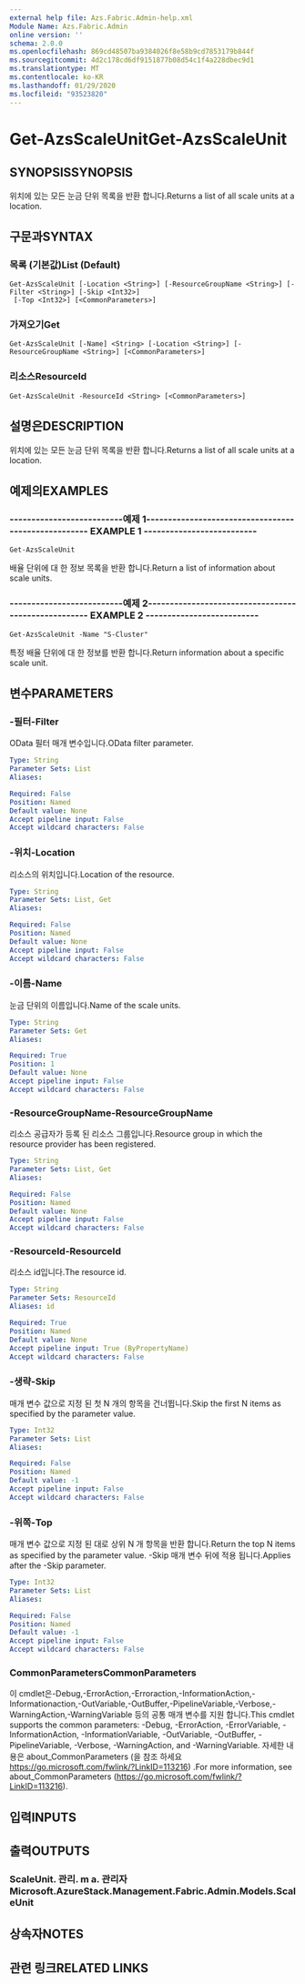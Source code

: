 ```yaml
---
external help file: Azs.Fabric.Admin-help.xml
Module Name: Azs.Fabric.Admin
online version: ''
schema: 2.0.0
ms.openlocfilehash: 869cd48507ba9384026f8e58b9cd7853179b844f
ms.sourcegitcommit: 4d2c178cd6df9151877b08d54c1f4a228dbec9d1
ms.translationtype: MT
ms.contentlocale: ko-KR
ms.lasthandoff: 01/29/2020
ms.locfileid: "93523820"
---
```

# <span data-ttu-id="a9fea-101">Get-AzsScaleUnit</span><span class="sxs-lookup"><span data-stu-id="a9fea-101">Get-AzsScaleUnit</span></span>

## <span data-ttu-id="a9fea-102">SYNOPSIS</span><span class="sxs-lookup"><span data-stu-id="a9fea-102">SYNOPSIS</span></span>
<span data-ttu-id="a9fea-103">위치에 있는 모든 눈금 단위 목록을 반환 합니다.</span><span class="sxs-lookup"><span data-stu-id="a9fea-103">Returns a list of all scale units at a location.</span></span>

## <span data-ttu-id="a9fea-104">구문과</span><span class="sxs-lookup"><span data-stu-id="a9fea-104">SYNTAX</span></span>

### <span data-ttu-id="a9fea-105">목록 (기본값)</span><span class="sxs-lookup"><span data-stu-id="a9fea-105">List (Default)</span></span>
```
Get-AzsScaleUnit [-Location <String>] [-ResourceGroupName <String>] [-Filter <String>] [-Skip <Int32>]
 [-Top <Int32>] [<CommonParameters>]
```

### <span data-ttu-id="a9fea-106">가져오기</span><span class="sxs-lookup"><span data-stu-id="a9fea-106">Get</span></span>
```
Get-AzsScaleUnit [-Name] <String> [-Location <String>] [-ResourceGroupName <String>] [<CommonParameters>]
```

### <span data-ttu-id="a9fea-107">리소스</span><span class="sxs-lookup"><span data-stu-id="a9fea-107">ResourceId</span></span>
```
Get-AzsScaleUnit -ResourceId <String> [<CommonParameters>]
```

## <span data-ttu-id="a9fea-108">설명은</span><span class="sxs-lookup"><span data-stu-id="a9fea-108">DESCRIPTION</span></span>
<span data-ttu-id="a9fea-109">위치에 있는 모든 눈금 단위 목록을 반환 합니다.</span><span class="sxs-lookup"><span data-stu-id="a9fea-109">Returns a list of all scale units at a location.</span></span>

## <span data-ttu-id="a9fea-110">예제의</span><span class="sxs-lookup"><span data-stu-id="a9fea-110">EXAMPLES</span></span>

### <span data-ttu-id="a9fea-111">--------------------------예제 1--------------------------</span><span class="sxs-lookup"><span data-stu-id="a9fea-111">-------------------------- EXAMPLE 1 --------------------------</span></span>
```
Get-AzsScaleUnit
```

<span data-ttu-id="a9fea-112">배율 단위에 대 한 정보 목록을 반환 합니다.</span><span class="sxs-lookup"><span data-stu-id="a9fea-112">Return a list of information about scale units.</span></span>

### <span data-ttu-id="a9fea-113">--------------------------예제 2--------------------------</span><span class="sxs-lookup"><span data-stu-id="a9fea-113">-------------------------- EXAMPLE 2 --------------------------</span></span>
```
Get-AzsScaleUnit -Name "S-Cluster"
```

<span data-ttu-id="a9fea-114">특정 배율 단위에 대 한 정보를 반환 합니다.</span><span class="sxs-lookup"><span data-stu-id="a9fea-114">Return information about a specific scale unit.</span></span>

## <span data-ttu-id="a9fea-115">변수</span><span class="sxs-lookup"><span data-stu-id="a9fea-115">PARAMETERS</span></span>

### <span data-ttu-id="a9fea-116">-필터</span><span class="sxs-lookup"><span data-stu-id="a9fea-116">-Filter</span></span>
<span data-ttu-id="a9fea-117">OData 필터 매개 변수입니다.</span><span class="sxs-lookup"><span data-stu-id="a9fea-117">OData filter parameter.</span></span>

```yaml
Type: String
Parameter Sets: List
Aliases: 

Required: False
Position: Named
Default value: None
Accept pipeline input: False
Accept wildcard characters: False
```

### <span data-ttu-id="a9fea-118">-위치</span><span class="sxs-lookup"><span data-stu-id="a9fea-118">-Location</span></span>
<span data-ttu-id="a9fea-119">리소스의 위치입니다.</span><span class="sxs-lookup"><span data-stu-id="a9fea-119">Location of the resource.</span></span>

```yaml
Type: String
Parameter Sets: List, Get
Aliases: 

Required: False
Position: Named
Default value: None
Accept pipeline input: False
Accept wildcard characters: False
```

### <span data-ttu-id="a9fea-120">-이름</span><span class="sxs-lookup"><span data-stu-id="a9fea-120">-Name</span></span>
<span data-ttu-id="a9fea-121">눈금 단위의 이름입니다.</span><span class="sxs-lookup"><span data-stu-id="a9fea-121">Name of the scale units.</span></span>

```yaml
Type: String
Parameter Sets: Get
Aliases: 

Required: True
Position: 1
Default value: None
Accept pipeline input: False
Accept wildcard characters: False
```

### <span data-ttu-id="a9fea-122">-ResourceGroupName</span><span class="sxs-lookup"><span data-stu-id="a9fea-122">-ResourceGroupName</span></span>
<span data-ttu-id="a9fea-123">리소스 공급자가 등록 된 리소스 그룹입니다.</span><span class="sxs-lookup"><span data-stu-id="a9fea-123">Resource group in which the resource provider has been registered.</span></span>

```yaml
Type: String
Parameter Sets: List, Get
Aliases: 

Required: False
Position: Named
Default value: None
Accept pipeline input: False
Accept wildcard characters: False
```

### <span data-ttu-id="a9fea-124">-ResourceId</span><span class="sxs-lookup"><span data-stu-id="a9fea-124">-ResourceId</span></span>
<span data-ttu-id="a9fea-125">리소스 id입니다.</span><span class="sxs-lookup"><span data-stu-id="a9fea-125">The resource id.</span></span>

```yaml
Type: String
Parameter Sets: ResourceId
Aliases: id

Required: True
Position: Named
Default value: None
Accept pipeline input: True (ByPropertyName)
Accept wildcard characters: False
```

### <span data-ttu-id="a9fea-126">-생략</span><span class="sxs-lookup"><span data-stu-id="a9fea-126">-Skip</span></span>
<span data-ttu-id="a9fea-127">매개 변수 값으로 지정 된 첫 N 개의 항목을 건너뜁니다.</span><span class="sxs-lookup"><span data-stu-id="a9fea-127">Skip the first N items as specified by the parameter value.</span></span>

```yaml
Type: Int32
Parameter Sets: List
Aliases: 

Required: False
Position: Named
Default value: -1
Accept pipeline input: False
Accept wildcard characters: False
```

### <span data-ttu-id="a9fea-128">-위쪽</span><span class="sxs-lookup"><span data-stu-id="a9fea-128">-Top</span></span>
<span data-ttu-id="a9fea-129">매개 변수 값으로 지정 된 대로 상위 N 개 항목을 반환 합니다.</span><span class="sxs-lookup"><span data-stu-id="a9fea-129">Return the top N items as specified by the parameter value.</span></span>
<span data-ttu-id="a9fea-130">-Skip 매개 변수 뒤에 적용 됩니다.</span><span class="sxs-lookup"><span data-stu-id="a9fea-130">Applies after the -Skip parameter.</span></span>

```yaml
Type: Int32
Parameter Sets: List
Aliases: 

Required: False
Position: Named
Default value: -1
Accept pipeline input: False
Accept wildcard characters: False
```

### <span data-ttu-id="a9fea-131">CommonParameters</span><span class="sxs-lookup"><span data-stu-id="a9fea-131">CommonParameters</span></span>
<span data-ttu-id="a9fea-132">이 cmdlet은-Debug,-ErrorAction,-Erroraction,-InformationAction,-Informationaction,-OutVariable,-OutBuffer,-PipelineVariable,-Verbose,-WarningAction,-WarningVariable 등의 공통 매개 변수를 지원 합니다.</span><span class="sxs-lookup"><span data-stu-id="a9fea-132">This cmdlet supports the common parameters: -Debug, -ErrorAction, -ErrorVariable, -InformationAction, -InformationVariable, -OutVariable, -OutBuffer, -PipelineVariable, -Verbose, -WarningAction, and -WarningVariable.</span></span> <span data-ttu-id="a9fea-133">자세한 내용은 about_CommonParameters (을 참조 하세요 https://go.microsoft.com/fwlink/?LinkID=113216) .</span><span class="sxs-lookup"><span data-stu-id="a9fea-133">For more information, see about_CommonParameters (https://go.microsoft.com/fwlink/?LinkID=113216).</span></span>

## <span data-ttu-id="a9fea-134">입력</span><span class="sxs-lookup"><span data-stu-id="a9fea-134">INPUTS</span></span>

## <span data-ttu-id="a9fea-135">출력</span><span class="sxs-lookup"><span data-stu-id="a9fea-135">OUTPUTS</span></span>

### <span data-ttu-id="a9fea-136">ScaleUnit. 관리. m a. 관리자</span><span class="sxs-lookup"><span data-stu-id="a9fea-136">Microsoft.AzureStack.Management.Fabric.Admin.Models.ScaleUnit</span></span>

## <span data-ttu-id="a9fea-137">상속자</span><span class="sxs-lookup"><span data-stu-id="a9fea-137">NOTES</span></span>

## <span data-ttu-id="a9fea-138">관련 링크</span><span class="sxs-lookup"><span data-stu-id="a9fea-138">RELATED LINKS</span></span>

